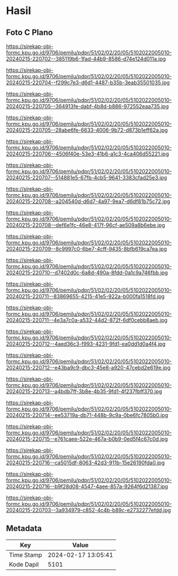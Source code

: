 # Hasil

## Foto C Plano

https://sirekap-obj-formc.kpu.go.id/9706/pemilu/pdpr/51/02/02/20/05/5102022005010-20240215-220702--385119b6-1fad-44b9-8586-d74e124d011a.jpg

https://sirekap-obj-formc.kpu.go.id/9706/pemilu/pdpr/51/02/02/20/05/5102022005010-20240215-220704--f299c7e3-d6d1-4487-b35b-3eab35501035.jpg

https://sirekap-obj-formc.kpu.go.id/9706/pemilu/pdpr/51/02/02/20/05/5102022005010-20240215-220705--364913fe-dabf-4b8d-b886-972552eaa735.jpg

https://sirekap-obj-formc.kpu.go.id/9706/pemilu/pdpr/51/02/02/20/05/5102022005010-20240215-220705--28abe6fe-6633-4006-9b72-d873b1eff62a.jpg

https://sirekap-obj-formc.kpu.go.id/9706/pemilu/pdpr/51/02/02/20/05/5102022005010-20240215-220706--4506f40e-53e3-41b6-a1c3-4ca406d55221.jpg

https://sirekap-obj-formc.kpu.go.id/9706/pemilu/pdpr/51/02/02/20/05/5102022005010-20240215-220707--514881e5-67fb-4cb5-9641-3383cfad25e3.jpg

https://sirekap-obj-formc.kpu.go.id/9706/pemilu/pdpr/51/02/02/20/05/5102022005010-20240215-220708--a204540d-d6d7-4a97-9ea7-d6df81b75c72.jpg

https://sirekap-obj-formc.kpu.go.id/9706/pemilu/pdpr/51/02/02/20/05/5102022005010-20240215-220708--def6e1fc-46e8-417f-96cf-ae509a8b6ebe.jpg

https://sirekap-obj-formc.kpu.go.id/9706/pemilu/pdpr/51/02/02/20/05/5102022005010-20240215-220709--8c9997c0-6be7-4cff-9435-8bfb619ca7ea.jpg

https://sirekap-obj-formc.kpu.go.id/9706/pemilu/pdpr/51/02/02/20/05/5102022005010-20240215-220710--d7402d0c-6a8d-490a-8fdd-0a1c9a746fbb.jpg

https://sirekap-obj-formc.kpu.go.id/9706/pemilu/pdpr/51/02/02/20/05/5102022005010-20240215-220711--83869655-4215-41e5-922a-b000fa1518fd.jpg

https://sirekap-obj-formc.kpu.go.id/9706/pemilu/pdpr/51/02/02/20/05/5102022005010-20240215-220711--4e3a7c0a-a532-44d2-872f-6df0cebb8aeb.jpg

https://sirekap-obj-formc.kpu.go.id/9706/pemilu/pdpr/51/02/02/20/05/5102022005010-20240215-220712--4aed36c3-f993-4231-9fd1-ea0dd1d0a4f4.jpg

https://sirekap-obj-formc.kpu.go.id/9706/pemilu/pdpr/51/02/02/20/05/5102022005010-20240215-220712--e43ba9c9-dbc3-45e8-a920-47cebd2e619e.jpg

https://sirekap-obj-formc.kpu.go.id/9706/pemilu/pdpr/51/02/02/20/05/5102022005010-20240215-220713--a4bdb7ff-3b8e-4b35-9fd1-4f237fbff370.jpg

https://sirekap-obj-formc.kpu.go.id/9706/pemilu/pdpr/51/02/02/20/05/5102022005010-20240215-220714--ee53719a-db71-448b-9c9a-0be6fc7805b0.jpg

https://sirekap-obj-formc.kpu.go.id/9706/pemilu/pdpr/51/02/02/20/05/5102022005010-20240215-220715--e761caee-522e-467a-b0b9-0ed5f4c67c0d.jpg

https://sirekap-obj-formc.kpu.go.id/9706/pemilu/pdpr/51/02/02/20/05/5102022005010-20240215-220716--ca5015df-8063-42d3-911b-15e26190fda0.jpg

https://sirekap-obj-formc.kpu.go.id/9706/pemilu/pdpr/51/02/02/20/05/5102022005010-20240215-220716--b9f28d08-4547-4aee-857a-9264f6d21387.jpg

https://sirekap-obj-formc.kpu.go.id/9706/pemilu/pdpr/51/02/02/20/05/5102022005010-20240215-220703--3a934979-c852-4c4b-b89c-e2732277efdd.jpg


## Metadata

| Key        | Value               |
| ---------- | ------------------- |
| Time Stamp | 2024-02-17 13:05:41 |
| Kode Dapil | 5101                |



